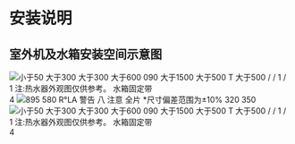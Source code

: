 # 安装说明
## 室外机及水箱安装空间示意图
<img src="https://bdoss-ys.haier.net/llm_kefu_png/8474a377bb62d9c1d59940ba03dd4480_test_4037_1239060_6313882.png" alt="小于50 大于300 大于300 大于600 090 大于1500 大于500 T 大于500 / / 1 / 1  注:热水器外观图仅供参考。 水箱固定带">
4
<img src="https://bdoss-ys.haier.net/llm_kefu_png/8474a377bb62d9c1d59940ba03dd4480_test_4037_9170801_2646417.png" alt="895 580 R°LA 警告 八 注意 全片 *尺寸偏差范围为±10% 320 350">
<img src="https://bdoss-ys.haier.net/llm_kefu_png/8474a377bb62d9c1d59940ba03dd4480_test_4037_1239060_6313882.png" alt="小于50 大于300 大于300 大于600 090 大于1500 大于500 T 大于500 / / 1 / 1  注:热水器外观图仅供参考。 水箱固定带">
4